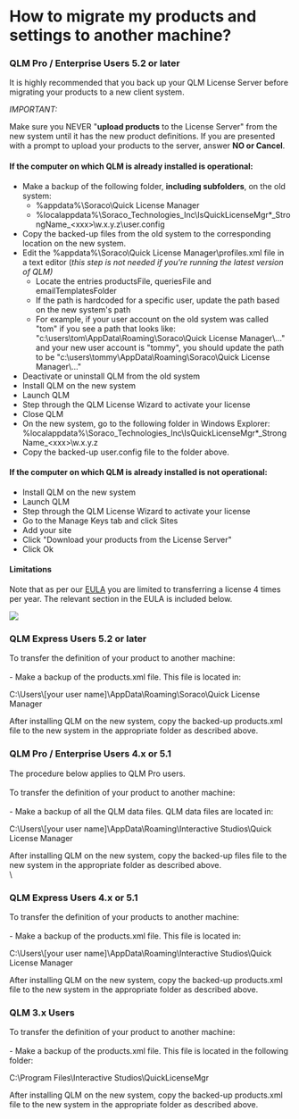 # How to migrate my products and settings to another machine?

### QLM Pro /  Enterprise Users 5.2 or later <a href="#h_01hbdvpw4mt71a334hca07cczv" id="h_01hbdvpw4mt71a334hca07cczv"></a>

It is highly recommended that you back up your QLM License Server before migrating your products to a new client system.

_IMPORTANT:_

Make sure you NEVER  "**upload products** to the License Server" from the new system until it has the new product definitions. If you are presented with a prompt to upload your products to the server, answer **NO or Cancel**.

#### If the computer on which QLM is already installed is operational: <a href="#h_01hbdw63payjcgqfwth2fztaq0" id="h_01hbdw63payjcgqfwth2fztaq0"></a>

* Make a backup of the following folder, **including subfolders**, on the old system:
  * %appdata%\Soraco\Quick License Manager
  * %localappdata%\Soraco\_Technologies\_Inc\IsQuickLicenseMgr\*\_StrongName\_\<xxx>\w.x.y.z\user.config
* Copy the backed-up files from the old system to the corresponding location on the new system.
* Edit the %appdata%\Soraco\Quick License Manager\profiles.xml file in a text editor (_this step is not needed if you're running the latest version of QLM)_
  * Locate the entries productsFile, queriesFile and emailTemplatesFolder
  * If the path is hardcoded for a specific user, update the path based on the new system's path
  * For example, if your user account on the old system was called "tom" if you see a path that looks like: "c:\users\tom\AppData\Roaming\Soraco\Quick License Manager\\..." and your new user account is "tommy", you should update the path to be "c:\users\tommy\AppData\Roaming\Soraco\Quick License Manager\\..."
* Deactivate or uninstall QLM from the old system
* Install QLM on the new system
* Launch QLM&#x20;
* Step through the QLM License Wizard to activate your license
* Close QLM
* On the new system, go to the following folder in Windows Explorer: %localappdata%\Soraco\_Technologies\_Inc\IsQuickLicenseMgr\*\_StrongName\_\<xxx>\w.x.y.z
* Copy the backed-up user.config file to the folder above.

#### If the computer on which QLM is already installed is not operational: <a href="#h_01hbdw68ntqefjnr8nhq9bgdkm" id="h_01hbdw68ntqefjnr8nhq9bgdkm"></a>

* Install QLM on the new system
* Launch QLM&#x20;
* Step through the QLM License Wizard to activate your license
* Go to the Manage Keys tab and click Sites
* Add your site
* Click "Download your products from the License Server"
* Click Ok

#### **Limitations** <a href="#h_01hbdvpw4mq4mt0y92r3svvn16" id="h_01hbdvpw4mq4mt0y92r3svvn16"></a>

Note that as per our [EULA](http://soraco.co/products/qlm/QlmLicense.pdf) you are limited to transferring a license 4 times per year. The relevant section in the EULA is included below.

![](https://support.soraco.co/attachments/token/aUcubhviFxr0dtJwAdCzkG8A6/?name=inline-1029670197.png)

&#x20;

### QLM Express Users 5.2 or later <a href="#h_01hbdvpw4mhwvc7evhxrckpq0p" id="h_01hbdvpw4mhwvc7evhxrckpq0p"></a>

To transfer the definition of your product to another machine:\
\
\- Make a backup of the products.xml file. This file is located in:

C:\Users\\\[your user name]\AppData\Roaming\Soraco\Quick License Manager

After installing QLM on the new system, copy the backed-up products.xml file to the new system in the appropriate folder as described above.

#### &#x20; <a href="#h_01hbdvpw4mh74qp2zxr0s0324f" id="h_01hbdvpw4mh74qp2zxr0s0324f"></a>

### QLM Pro / Enterprise Users 4.x or 5.1 <a href="#h_01hbdvpw4m0apd4h5zr76nndb2" id="h_01hbdvpw4m0apd4h5zr76nndb2"></a>

The procedure below applies to QLM Pro users.\
\
To transfer the definition of your product to another machine:\
\
\- Make a backup of all the QLM data files. QLM data files are located in:

C:\Users\\\[your user name]\AppData\Roaming\Interactive Studios\Quick License Manager

After installing QLM on the new system, copy the backed-up files file to the new system in the appropriate folder as described above.\
\


### QLM Express Users 4.x or 5.1 <a href="#h_01hbdvpw4m9chjeb5wev33wybp" id="h_01hbdvpw4m9chjeb5wev33wybp"></a>

To transfer the definition of your products to another machine:\
\
\- Make a backup of the products.xml file. This file is located in:

C:\Users\\\[your user name]\AppData\Roaming\Interactive Studios\Quick License Manager

After installing QLM on the new system, copy the backed-up products.xml file to the new system in the appropriate folder as described above.

### QLM 3.x Users <a href="#h_01hbdvpw4mbcbxt1gj3zg591by" id="h_01hbdvpw4mbcbxt1gj3zg591by"></a>

To transfer the definition of your product to another machine:\
\
\- Make a backup of the products.xml file. This file is located in the following folder:

C:\Program Files\Interactive Studios\QuickLicenseMgr

After installing QLM on the new system, copy the backed-up products.xml file to the new system in the appropriate folder as described above.
